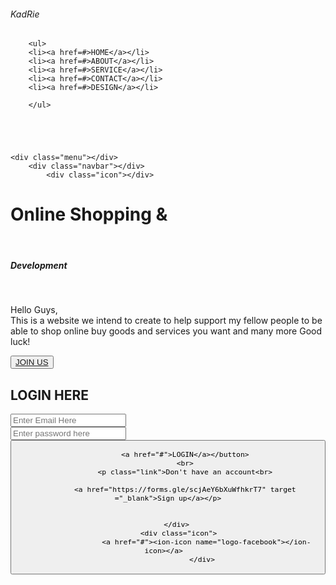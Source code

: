 <!DOCTYPE html>
 
<head>
     <title>Webpage design</title>
     <link rel="stylesheet" href="webpage.css">
     <h6 class="logo">KadRie</h6>
    </head>
<body>
    <div class="main"></div>
     
        <ul>
        <li><a href=#>HOME</a></li>
        <li><a href=#>ABOUT</a></li>
        <li><a href=#>SERVICE</a></li>
        <li><a href=#>CONTACT</a></li>
        <li><a href=#>DESIGN</a></li>
       
        </ul>

    
    
    
    
    <div class="menu"></div>
        <div class="navbar"></div>
            <div class="icon"></div>
           
            
             
<div class="content">
    <h1>Online Shopping &</h1> <br> <h5>Development</h5>  <br> 
    <p class="par"> Hello Guys,<br>
        This is a website we intend to create to help support my fellow people to be able to shop online buy goods and services you want and many more Good luck!
    </p>
    <button class="en">
        <a href="#">JOIN US</a></button></div>
   <div class="form">
   <h2>LOGIN HERE</h2>
   <input type="email" name="email"   placeholder="Enter Email Here" required >
   <br>
   <input type="password" name="password" placeholder="Enter password here" required>
   <br>
        <button class="btn1">
            
            <a href="#">LOGIN</a></button>
            <br>
            <p class="link">Don't have an account<br>
             
            <a href="https://forms.gle/scjAeY6bXuWfhkrT7" target ="_blank">Sign up</a></p>
             
                   
        </div>
         <div class="icon">
                      <a href="#"><ion-icon name="logo-facebook"></ion-icon></a>  
                    </div>

 

    
    
    
</body>
</html>
